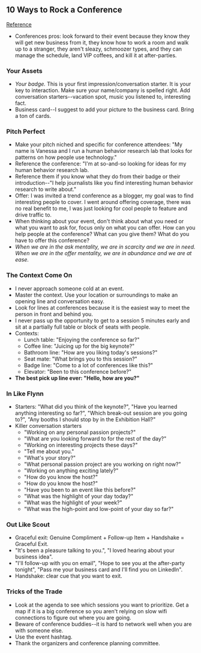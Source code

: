 ## 10 Ways to Rock a Conference
[Reference](http://www.scienceofpeople.com/2015/03/10-ways-to-rock-a-conference/)

- Conferences pros: look forward to their event because they know they will get new business from it, they know how to work a room and walk up to a stranger, they aren't sleazy, schmoozer types, and they can manage the schedule, land VIP coffees, and kill it at after-parties.

### Your Assets

- *Your badge.* This is your first impression/conversation starter. It is your key to interaction. Make sure your name/company is spelled right. Add conversation starters--vacation spot, music you listened to, interesting fact.
- Business card--I suggest to add your picture to the business card. Bring a ton of cards.

### Pitch Perfect

- Make your pitch niched and specific for conference attendees: "My name is Vanessa and I run a human behavior research lab that looks for patterns on how people use technology."
- Reference the conference: "I'm at so-and-so looking for ideas for my human behavior research lab.
- Reference them if you know what they do from their badge or their introduction--"I help journalists like you find interesting human behavior research to write about."
- Offer: I was invited a trend conference as a blogger, my goal was to find interesting people to cover. I went around offering coverage, there was no real benefit to me, I was just looking for cool people to feature and drive traffic to.
- When thinking about your event, don't think about what you need or what you want to ask for, focus only on what you can offer. How can you help people at the conference? What can you give them? What do you have to offer this conference?
- *When we are in the ask mentality, we are in scarcity and we are in need. When we are in the offer mentality, we are in abundance and we are at ease.*

### The Context Come On

- I never approach someone cold at an event.
- Master the context. Use your location or surroundings to make an opening line and conversation easy.
- Look for lines at conferences because it is the easiest way to meet the person in front and behind you.
- I never pass up the opportunity to get to a session 5 minutes early and sit at a partially full table or block of seats with people.
- Contexts:
  - Lunch table: "Enjoying the conference so far?"
  - Coffee line: "Juicing up for the big keynote?"
  - Bathroom line: "How are you liking today's sessions?"
  - Seat mate: "What brings you to this session?"
  - Badge line: "Come to a lot of conferences like this?"
  - Elevator: "Been to this conference before?"
- **The best pick up line ever: "Hello, how are you?"**

### In Like Flynn

- Starters: "What did you think of the keynote?", "Have you learned anything interesting so far?", "Which break-out session are you going to?", "Any booths I should stop by in the Exhibition Hall?"
- Killer conversation starters
  - "Working on any personal passion projects?"
  - "What are you looking forward to for the rest of the day?"
  - "Working on interesting projects these days?"
  - "Tell me about you."
  - "What's your story?"
  - "What personal passion project are you working on right now?"
  - "Working on anything exciting lately?"
  - "How do you know the host?"
  - "How do you know the host?"
  - "Have you been to an event like this before?"
  - "What was the highlight of your day today?"
  - "What was the highlight of your week?"
  - "What was the high-point and low-point of your day so far?"

### Out Like Scout

- Graceful exit: Genuine Compliment + Follow-up Item + Handshake = Graceful Exit.
- "It's been a pleasure talking to you.", "I loved hearing about your business idea".
- "I'll follow-up with you on email", "Hope to see you at the after-party tonight", "Pass me your business card and I'll find you on LinkedIn".
- Handshake: clear cue that you want to exit.

### Tricks of the Trade

- Look at the agenda to see which sessions you want to prioritize. Get a map if it is a big conference so you aren't relying on slow wifi connections to figure out where you are going.
- Beware of conference buddies--it is hard to network well when you are with someone else.
- Use the event hashtag.
- Thank the organizers and conference planning committee.

